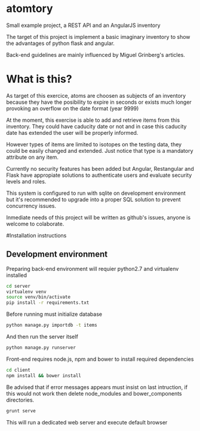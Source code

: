 # atomtory
Small example project, a REST API and an AngularJS inventory

The target of this project is implement a basic imaginary inventory to show the advantages of python flask and angular.

Back-end guidelines are mainly influenced by Miguel Grinberg's articles.

# What is this?

As target of this exercice, atoms are choosen as subjects of an inventory because they have the posibility to expire in seconds or exists much longer provoking an overflow on the date format (year 9999)

At the moment, this exercise is able to add and retrieve items from this inventory. They could have caducity date or not and in case this caducity date has extended the user will be properly informed.

However types of items are limited to isotopes on the testing data, they could be easily changed and extended. Just notice that type is a mandatory attribute on any item.

Currently no security features has been added but Angular, Restangular and Flask have appropiate solutions to authenticate users and evaluate security levels and roles.

This system is configured to run with sqlite on development environment but it's recommended to upgrade into a proper SQL solution to prevent concurrency issues.

Inmediate needs of this project will be written as github's issues, anyone is welcome to colaborate.

#Installation instructions

## Development environment

Preparing back-end environment will requier python2.7 and virtualenv installed
``` sh
cd server
virtualenv venv
source venv/bin/activate
pip install -r requirements.txt
```
Before running must initialize database
``` sh
python manage.py importdb -t items
```
And then run the server itself
``` sh
python manage.py runserver
```

Front-end requires node.js, npm and bower to install required dependencies
``` sh
cd client
npm install && bower install
```
Be advised that if error messages appears must insist on last intruction, if this would not work then delete node_modules and bower_components directories.

``` sh
grunt serve
```
This will run a dedicated web server and execute default browser
